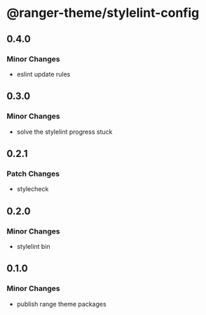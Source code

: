 # @ranger-theme/stylelint-config

## 0.4.0

### Minor Changes

- eslint update rules

## 0.3.0

### Minor Changes

- solve the stylelint progress stuck

## 0.2.1

### Patch Changes

- stylecheck

## 0.2.0

### Minor Changes

- stylelint bin

## 0.1.0

### Minor Changes

- publish range theme packages
